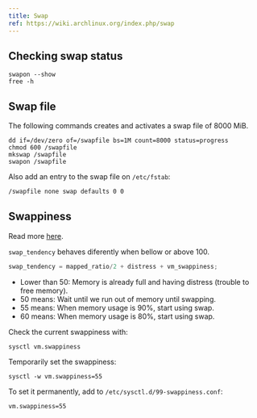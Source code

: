 ```yaml
---
title: Swap
ref: https://wiki.archlinux.org/index.php/swap
---
```


## Checking swap status

```shell
swapon --show
free -h
```

## Swap file

The following commands creates and activates a swap file of 8000 MiB.

```shell
dd if=/dev/zero of=/swapfile bs=1M count=8000 status=progress
chmod 600 /swapfile
mkswap /swapfile
swapon /swapfile
```

Also add an entry to the swap file on `/etc/fstab`:

```txt
/swapfile none swap defaults 0 0
```

## Swappiness

Read more [here](https://lwn.net/Articles/83588/).

`swap_tendency` behaves diferently when bellow or above 100.

```c
swap_tendency = mapped_ratio/2 + distress + vm_swappiness;
```

- Lower than 50: Memory is already full and having distress (trouble to free memory).
- 50 means: Wait until we run out of memory until swapping.
- 55 means: When memory usage is 90%, start using swap.
- 60 means: When memory usage is 80%, start using swap.

Check the current swappiness with:

```shell
sysctl vm.swappiness
```

Temporarily set the swappiness:

```shell
sysctl -w vm.swappiness=55
```

To set it permanently, add to `/etc/sysctl.d/99-swappiness.conf`:

```txt
vm.swappiness=55
```
